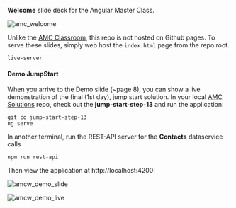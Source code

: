 **Welcome** slide deck for the Angular Master Class.

![amc_welcome](https://cloud.githubusercontent.com/assets/210413/24110727/379013cc-0d62-11e7-9122-48987bc01f12.jpg)

Unlike the [AMC Classroom](http://classroom.thoughtram.io/#/class/angular2-master-class), this repo is not hosted on Github pages. To serve these slides, simply web host the `index.html` page from the repo root.


```console
live-server
```


#### Demo JumpStart

When you arrive to the Demo slide (~page 8), you can show a live demonstration of the final (1st day), jump start solution. In your local [AMC Solutions](https://github.com/thoughtram/angular2-master-class-solutions) repo, check out the **jump-start-step-13** and run the application:

```console
git co jump-start-step-13
ng serve
```

In another terminal, run the REST-API server for the **Contacts** dataservice calls

```console
npm run rest-api
``` 

Then view the application at http://localhost:4200:


![amcw_demo_slide](https://cloud.githubusercontent.com/assets/210413/24111916/f9b2ae44-0d65-11e7-84a5-c88245843306.jpg)


![amcw_demo_live](https://cloud.githubusercontent.com/assets/210413/24111918/fb5ebc74-0d65-11e7-9b5f-4a04a7bb1fda.jpg)
